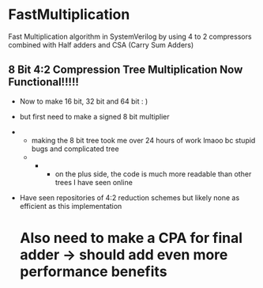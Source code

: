 # FastMultiplication
Fast Multiplication algorithm in SystemVerilog by using 4 to 2 compressors combined with Half adders and CSA (Carry Sum Adders)

## 8 Bit 4:2 Compression Tree Multiplication Now Functional!!!!!

- Now to make 16 bit, 32 bit and 64 bit : )
- but first need to make a signed 8 bit multiplier
- - making the 8 bit tree took me over 24 hours of work lmaoo bc stupid bugs and complicated tree
  - - - on the plus side, the code is much more readable than other trees I have seen online

- Have seen repositories of 4:2 reduction schemes but likely none as efficient as this implementation

  # Also need to make a CPA for final adder -> should add even more performance benefits
